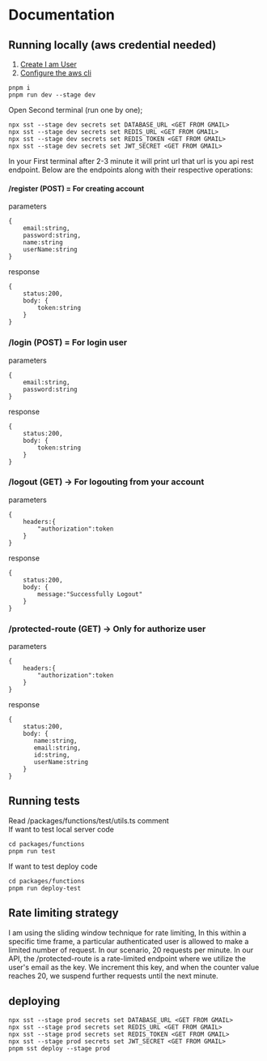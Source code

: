 # Documentation

## Running locally (aws credential needed)

1. [Create I am User](https://sst.dev/chapters/create-an-iam-user.html)
2. [Configure the aws cli](https://sst.dev/chapters/configure-the-aws-cli.html/)

```
pnpm i
pnpm run dev --stage dev
```

Open Second terminal (run one by one);

```
npx sst --stage dev secrets set DATABASE_URL <GET FROM GMAIL>
npx sst --stage dev secrets set REDIS_URL <GET FROM GMAIL>
npx sst --stage dev secrets set REDIS_TOKEN <GET FROM GMAIL>
npx sst --stage dev secrets set JWT_SECRET <GET FROM GMAIL>
```

In your First terminal after 2-3 minute it will print url that url is you api rest endpoint. Below are the endpoints along with their respective operations:

#### /register (POST) = For creating account

parameters

```
{
    email:string,
    password:string,
    name:string
    userName:string
}
```

response

```
{
    status:200,
    body: {
        token:string
    }
}
```

### /login (POST) = For login user

parameters

```
{
    email:string,
    password:string
}
```

response

```
{
    status:200,
    body: {
        token:string
    }
}
```

### /logout (GET) -> For logouting from your account

parameters

```
{
    headers:{
        "authorization":token
    }
}
```

response

```
{
    status:200,
    body: {
        message:"Successfully Logout"
    }
}
```

### /protected-route (GET) -> Only for authorize user

parameters

```
{
    headers:{
        "authorization":token
    }
}
```

response

```
{
    status:200,
    body: {
       name:string,
       email:string,
       id:string,
       userName:string
    }
}
```

## Running tests

Read /packages/functions/test/utils.ts comment  
If want to test local server code

```
cd packages/functions
pnpm run test

```

If want to test deploy code

```
cd packages/functions
pnpm run deploy-test

```

## Rate limiting strategy

I am using the sliding window technique for rate limiting, In this within a specific time frame, a particular authenticated user is allowed to make a limited number of request. In our scenario, 20 requests per minute. In our API, the /protected-route is a rate-limited endpoint where we utilize the user's email as the key. We increment this key, and when the counter value reaches 20, we suspend further requests until the next minute.

## deploying

```
npx sst --stage prod secrets set DATABASE_URL <GET FROM GMAIL>
npx sst --stage prod secrets set REDIS_URL <GET FROM GMAIL>
npx sst --stage prod secrets set REDIS_TOKEN <GET FROM GMAIL>
npx sst --stage prod secrets set JWT_SECRET <GET FROM GMAIL>
pnpm sst deploy --stage prod
```
